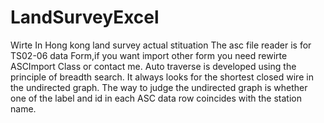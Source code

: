 # LandSurveyExcel
Wirte In Hong kong land survey actual stituation
The asc file reader is for TS02-06 data Form,if you want import other form you need rewirte ASCImport Class or contact me.
Auto traverse is developed using the principle of breadth search. It always looks for the shortest closed wire in the undirected graph. The way to judge the undirected graph is whether one of the label and id in each ASC data row coincides with the station name.
